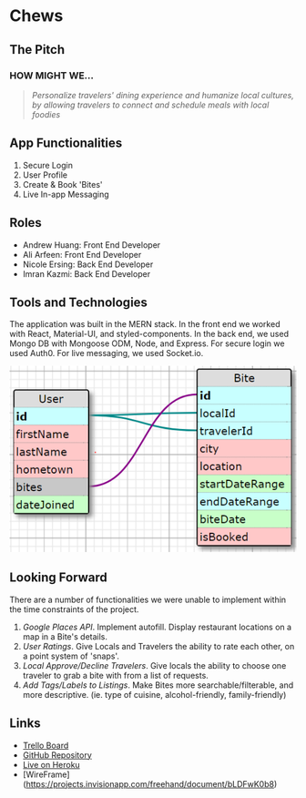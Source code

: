 # Chews

## The Pitch
### HOW MIGHT WE...

> *Personalize travelers' dining experience and humanize local cultures, by allowing travelers to connect and schedule meals with local foodies*

## App Functionalities
1. Secure Login 
2. User Profile
3. Create & Book 'Bites'
4. Live In-app Messaging

## Roles
* Andrew Huang: Front End Developer
* Ali Arfeen: Front End Developer
* Nicole Ersing: Back End Developer
* Imran Kazmi: Back End Developer

## Tools and Technologies
The application was built in the MERN stack. In the front end we worked with React, Material-UI, and styled-components. In the back end, we used Mongo DB with Mongoose ODM, Node, and Express. For secure login we used Auth0. For live messaging, we used Socket.io.

![entity relational diagram](resources/ERD-MVP0.1.png)


## Looking Forward
There are a number of functionalities we were unable to implement within the time constraints of the project.
1. _Google Places API_. Implement autofill. Display restaurant locations on a map in a Bite's details.
2. _User Ratings_. Give Locals and Travelers the ability to rate each other, on a point system of 'snaps'.
3. _Local Approve/Decline Travelers_. Give locals the ability to choose one traveler to grab a bite with from a list of requests.
4. _Add Tags/Labels to Listings_. Make Bites more searchable/filterable, and more descriptive. (ie. type of cuisine, alcohol-friendly, family-friendly)


## Links
* [Trello Board](https://trello.com/b/9010LArh/project-3)
* [GitHub Repository](https://github.com/youknowme786/Chews )
* [Live on Heroku](https://chewsapp.herokuapp.com)
* [WireFrame] (https://projects.invisionapp.com/freehand/document/bLDFwK0b8)
